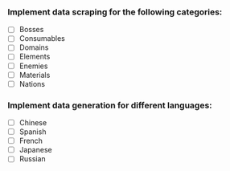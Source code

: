 ### **Implement data scraping for the following categories:**
- [ ] Bosses
- [ ] Consumables
- [ ] Domains
- [ ] Elements
- [ ] Enemies
- [ ] Materials
- [ ] Nations

### **Implement data generation for different languages:**
- [ ] Chinese
- [ ] Spanish
- [ ] French
- [ ] Japanese
- [ ] Russian
